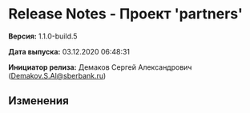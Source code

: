 # Release Notes - Проект 'partners'

**Версия:** 1.1.0-build.5

**Дата выпуска:** 03.12.2020 06:48:31

**Инициатор релиза:** Демаков Сергей Александрович (Demakov.S.Al@sberbank.ru)

## Изменения
